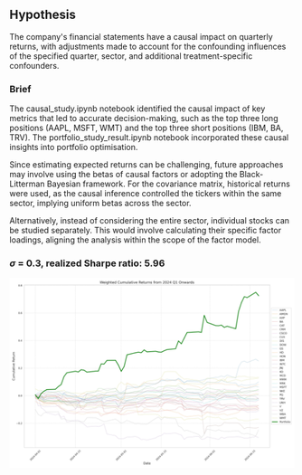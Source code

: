 ## Hypothesis

The company's financial statements have a causal impact on quarterly returns, with adjustments made to account for the confounding influences of the specified quarter, sector, and additional treatment-specific confounders.

### Brief

The causal_study.ipynb notebook identified the causal impact of key metrics that led to accurate decision-making, such as the top three long positions (AAPL, MSFT, WMT) and the top three short positions (IBM, BA, TRV). The portfolio_study_result.ipynb notebook incorporated these causal insights into portfolio optimisation.

Since estimating expected returns can be challenging, future approaches may involve using the betas of causal factors or adopting the Black-Litterman Bayesian framework. For the covariance matrix, historical returns were used, as the causal inference controlled the tickers within the same sector, implying uniform betas across the sector.

Alternatively, instead of considering the entire sector, individual stocks can be studied separately. This would involve calculating their specific factor loadings, aligning the analysis within the scope of the factor model.

### $\sigma$ = 0.3, realized Sharpe ratio: 5.96
![\sigma=0.3](./risk_taking.jpg)
